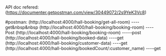 API doc refered:(https://documenter.getpostman.com/view/30449072/2s9YeK3Vc8)


#postman:
(http://localhost:4000/hall-booking/get-all-room)   ----get&nbsp&nbsp
(http://localhost:4000/hall-booking/booking-room)  ----Post
(http://localhost:4000/hall-booking/booking-room)  -----post
(http://localhost:4000/hall-booking/booked-data)    ----get
(http://localhost:4000/hall-booking/customer-data)  ----get
(http://localhost:4000/hall-booking/bookedCount/:customer_name)  ----get